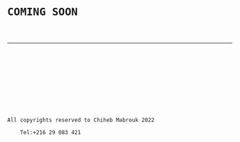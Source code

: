 <code><style>
body, html {
  height: 100%;
  margin: 0;
}

.bgimg {
  background-image: url('https://thumbs.dreamstime.com/b/website-under-construction-vector-illustration-suitable-web-landing-page-wallpaper-background-banner-book-170708888.jpg');
  height: 100%;
  background-position: center;
  background-size: cover;
  position: relative;
  color: white;
  font-family: "Courier New", Courier, monospace;
  font-size: 25px;
}

.topleft {
  position: absolute;
  top: 0;
  left: 16px;
}

.bottomleft {

font-family: "monospace";
font-size: 15px;
  position: absolute;
  bottom: 0;
  left: 20px;
}

.middle {
  position: absolute;
  top: 50%;
  left: 50%;
  transform: translate(-50%, -50%);
  text-align: center;
  color: black;
}

hr {
  margin: auto;
  width: 40%;
}
</style>
<body>

<div class="bgimg">
  <div class="topleft">
  </div>
  <div class="middle">
    <h1>COMING SOON</h1>
    <hr>
    <p id="time" style="font-size:30px"></p>
  </div>
  <div class="bottomleft">
    <p>All copyrights reserved to Chiheb Mabrouk 2022<br>  
    Tel:+216 29 083 421 </p>
  </div>
</div>

<script>
var countDownDate = new Date("June 5, 2022 15:37:25").getTime();

var countdownfunction = setInterval(function() {
  var now = new Date().getTime();
  var distance = countDownDate - now;

  var days = Math.floor(distance / (1000 * 60 * 60 * 24));
  var hours = Math.floor((distance % (1000 * 60 * 60 * 24)) / (1000 * 60 * 60));
  var minutes = Math.floor((distance % (1000 * 60 * 60)) / (1000 * 60));
  var seconds = Math.floor((distance % (1000 * 60)) / 1000);
  
  document.getElementById("time").innerHTML = days + "d " + hours + "h "
  + minutes + "m " + seconds + "s ";
  
  if (distance < 0) {
    clearInterval(countdownfunction);
    document.getElementById("demo").innerHTML = "EXPIRED";
  }
}, 1000);
</script>

</body></code>
